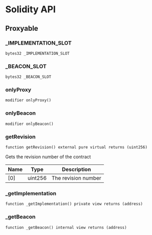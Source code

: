 # Solidity API

## Proxyable

### _IMPLEMENTATION_SLOT

```solidity
bytes32 _IMPLEMENTATION_SLOT
```

### _BEACON_SLOT

```solidity
bytes32 _BEACON_SLOT
```

### onlyProxy

```solidity
modifier onlyProxy()
```

### onlyBeacon

```solidity
modifier onlyBeacon()
```

### getRevision

```solidity
function getRevision() external pure virtual returns (uint256)
```

Gets the revision number of the contract

| Name | Type | Description |
| ---- | ---- | ----------- |
| [0] | uint256 | The revision number |

### _getImplementation

```solidity
function _getImplementation() private view returns (address)
```

### _getBeacon

```solidity
function _getBeacon() internal view returns (address)
```

